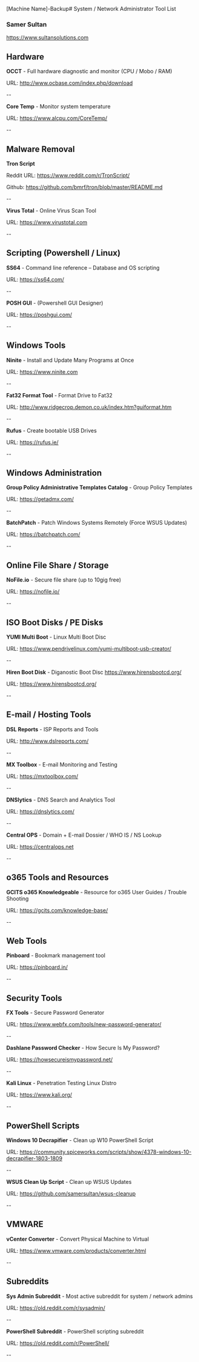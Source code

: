 [Machine Name]-Backup# System / Network Administrator Tool List


### Samer Sultan

https://www.sultansolutions.com



## Hardware

**OCCT** - Full hardware diagnostic and monitor (CPU / Mobo / RAM)

URL: http://www.ocbase.com/index.php/download

--

**Core Temp** - Monitor system temperature

URL: https://www.alcpu.com/CoreTemp/

--

## Malware Removal

**Tron Script**

Reddit URL: https://www.reddit.com/r/TronScript/

Github: https://github.com/bmrf/tron/blob/master/README.md

--

**Virus Total** - Online Virus Scan Tool

URL: https://www.virustotal.com

--

## Scripting (Powershell / Linux)

**SS64** - Command line reference – Database and OS scripting

URL: https://ss64.com/

--

**POSH GUI** - (Powershell GUI Designer) 

URL: https://poshgui.com/

--

## Windows Tools

**Ninite**  - Install and Update Many Programs at Once

URL: https://www.ninite.com

--


**Fat32 Format Tool** - Format Drive to Fat32

URL: http://www.ridgecrop.demon.co.uk/index.htm?guiformat.htm

--

**Rufus** - Create bootable USB Drives

URL: https://rufus.ie/

--

## Windows Administration

**Group Policy Administrative Templates Catalog** - Group Policy Templates

URL: https://getadmx.com/

--

**BatchPatch** - Patch Windows Systems Remotely (Force WSUS Updates)

URL: https://batchpatch.com/

--

## Online File Share / Storage

**NoFile.io** - Secure file share (up to 10gig free)

URL: https://nofile.io/

--

## ISO Boot Disks / PE Disks

**YUMI Multi Boot** - Linux Multi Boot Disc

URL: https://www.pendrivelinux.com/yumi-multiboot-usb-creator/

--

**Hiren Boot Disk** - Diganostic Boot Disc https://www.hirensbootcd.org/

URL: https://www.hirensbootcd.org/

--

## E-mail / Hosting Tools

**DSL Reports** - ISP Reports and Tools

URL: http://www.dslreports.com/

--

**MX Toolbox** - E-mail Monitoring and Testing

URL: https://mxtoolbox.com/

--

**DNSlytics** - DNS Search and Analytics Tool

URL: https://dnslytics.com/

--

**Central OPS** - Domain + E-mail Dossier / WHO IS / NS Lookup

URL: https://centralops.net

--

## o365 Tools and Resources

**GCITS o365 Knowledgeable** - Resource for o365 User Guides / Trouble Shooting

URL: https://gcits.com/knowledge-base/

--



## Web Tools 

**Pinboard** - Bookmark management tool

URL: https://pinboard.in/

--

## Security Tools

**FX Tools** - Secure Password Generator

URL: https://www.webfx.com/tools/new-password-generator/

--

**Dashlane Password Checker** - How Secure Is My Password?

URL: https://howsecureismypassword.net/

--

**Kali Linux** - Penetration Testing Linux Distro

URL: https://www.kali.org/

--

## PowerShell Scripts

**Windows 10 Decrapifier** - Clean up W10 PowerShell Script

URL: https://community.spiceworks.com/scripts/show/4378-windows-10-decrapifier-1803-1809

--

**WSUS Clean Up Script** - Clean up WSUS Updates

URL: https://github.com/samersultan/wsus-cleanup

--

## VMWARE 

**vCenter Converter** - Convert Physical Machine to Virtual 

URL: https://www.vmware.com/products/converter.html

--

## Subreddits

**Sys Admin Subreddit** - Most active subreddit for system / network admins

URL: https://old.reddit.com/r/sysadmin/

--

**PowerShell Subreddit** - PowerShell scripting subreddit

URL: https://old.reddit.com/r/PowerShell/


--


